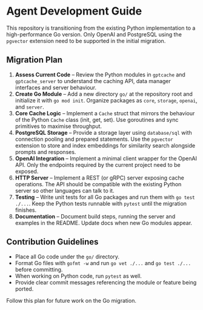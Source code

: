 # Agent Development Guide

This repository is transitioning from the existing Python implementation to a high-performance Go
version. Only OpenAI and PostgreSQL using the `pgvector` extension need to be supported in the
initial migration.

## Migration Plan
1. **Assess Current Code** – Review the Python modules in `gptcache` and `gptcache_server` to
   understand the caching API, data manager interfaces and server behaviour.
2. **Create Go Module** – Add a new directory `go/` at the repository root and initialize it with
   `go mod init`. Organize packages as `core`, `storage`, `openai`, and `server`.
3. **Core Cache Logic** – Implement a `Cache` struct that mirrors the behaviour of the Python
   `Cache` class (init, get, set). Use goroutines and sync primitives to maximise throughput.
4. **PostgreSQL Storage** – Provide a storage layer using `database/sql` with connection pooling
   and prepared statements. Use the `pgvector` extension to store and index embeddings for
   similarity search alongside prompts and responses.
5. **OpenAI Integration** – Implement a minimal client wrapper for the OpenAI API. Only the
   endpoints required by the current project need to be exposed.
6. **HTTP Server** – Implement a REST (or gRPC) server exposing cache operations. The API should be
   compatible with the existing Python server so other languages can talk to it.
7. **Testing** – Write unit tests for all Go packages and run them with `go test ./...`. Keep the
   Python tests runnable with `pytest` until the migration finishes.
8. **Documentation** – Document build steps, running the server and examples in the README. Update
   docs when new Go modules appear.

## Contribution Guidelines
- Place all Go code under the `go/` directory.
- Format Go files with `gofmt -w` and run `go vet ./...` and `go test ./...` before committing.
- When working on Python code, run `pytest` as well.
- Provide clear commit messages referencing the module or feature being ported.

Follow this plan for future work on the Go migration.
